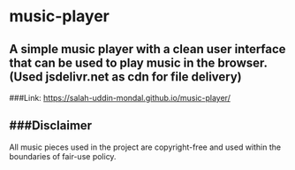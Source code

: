 # music-player
A simple music player with a clean user interface that can be used to play music in the browser. (Used jsdelivr.net as cdn for file delivery)
----------------------
###Link:
https://salah-uddin-mondal.github.io/music-player/

###Disclaimer
----------------------
All music pieces used in the project are copyright-free and used within the boundaries of fair-use policy.
